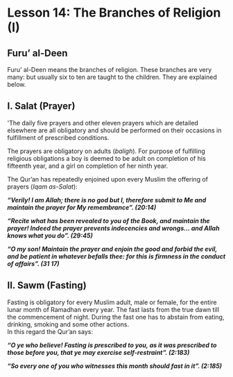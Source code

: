 Lesson 14: The Branches of Religion (I)
=======================================

Furu’ al-Deen
-------------

Furu’ al-Deen means the branches of religion. These branches are very
many: but usually six to ten are taught to the children. They are
explained below.

I. Salat (Prayer)
-----------------

'The daily five prayers and other eleven prayers which are detailed
elsewhere are all obligatory and should be performed on their occasions
in fulfillment of prescribed conditions.

The prayers are obligatory on adults (*baligh*). For purpose of
fulfilling religious obligations a boy is deemed to be adult on
completion of his fifteenth year, and a girl on completion of her ninth
year.

The Qur’an has repeatedly enjoined upon every Muslim the offering of
prayers (*Iqam as-Salat*):

***“Verily! I am Allah; there is no god but I, therefore submit to Me
and maintain the prayer for My remembrance”. (20:14)***

***“Recite what has been revealed to you of the Book, and maintain the
prayer! Indeed the prayer prevents indecencies and wrongs… and Allah
knows what you do”. (29:45)***

***“O my son! Maintain the prayer and enjoin the good and forbid the
evil, and be patient in whatever befalls thee: for this is firmness in
the conduct of affairs”. (31 17)***

II. Sawm (Fasting)
------------------

Fasting is obligatory for every Muslim adult, male or female, for the
entire lunar month of Ramadhan every year. The fast lasts from the true
dawn till the commencement of night. During the fast one has to abstain
from eating, drinking, smoking and some other actions.  
 In this regard the Qur’an says:

***“O ye who believe! Fasting is prescribed to you, as it was prescribed
to those before you, that ye may exercise self-restraint”. (2:183)***

***“So every one of you who witnesses this month should fast in it”.
(2:185)***


